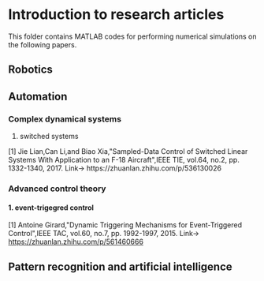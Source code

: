 # Introduction to research articles

This folder contains MATLAB codes for performing numerical simulations on the following papers. 

## Robotics

## Automation
### Complex dynamical systems
1. switched systems
<sampled-data control>
[1] Jie Lian,Can Li,and Biao Xia,"Sampled-Data Control of Switched Linear Systems With Application to an F-18 Aircraft",IEEE TIE, vol.64, no.2, pp. 1332-1340, 2017.
Link-> https://zhuanlan.zhihu.com/p/536130026

### Advanced control theory
#### 1. event-trigegred control
[1] Antoine Girard,"Dynamic Triggering Mechanisms for Event-Triggered Control",IEEE TAC, vol.60, no.7, pp. 1992-1997, 2015.
Link-> https://zhuanlan.zhihu.com/p/561460666

## Pattern recognition and artificial intelligence
